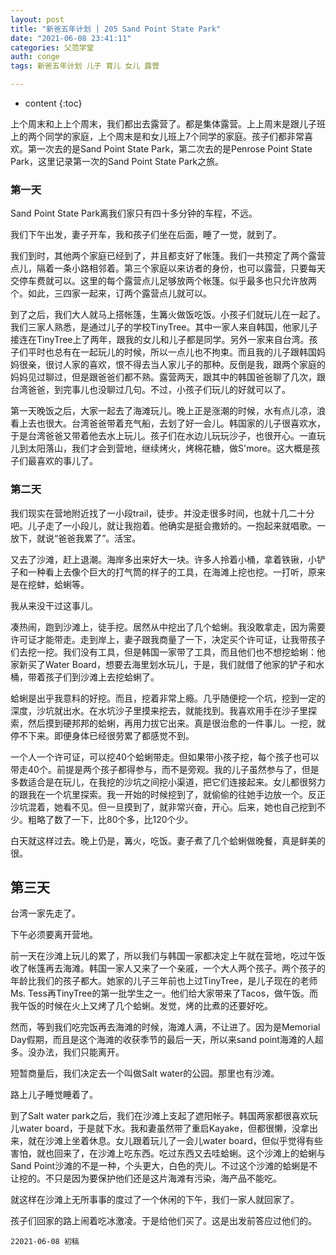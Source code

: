 ```yaml
---
layout: post
title: "新爸五年计划 | 205 Sand Point State Park"
date: "2021-06-08 23:41:11"
categories: 父范学堂
auth: conge
tags: 新爸五年计划 儿子 育儿 女儿 露营

---
```

* content
{:toc}

上个周末和上上个周末，我们都出去露营了。都是集体露营。上上周末是跟儿子班上的两个同学的家庭，上个周末是和女儿班上7个同学的家庭。孩子们都非常喜欢。第一次去的是Sand Point State Park，第二次去的是Penrose Point State Park，这里记录第一次的Sand Point State Park之旅。

### 第一天

Sand Point State Park离我们家只有四十多分钟的车程，不远。

我们下午出发，妻子开车，我和孩子们坐在后面，睡了一觉，就到了。




我们到时，其他两个家庭已经到了，并且都支好了帐篷。我们一共预定了两个露营点儿，隔着一条小路相邻着。第三个家庭以来访者的身份，也可以露营，只要每天交停车费就可以。这里的每个露营点儿足够放两个帐篷。似乎最多也只允许放两个。如此，三四家一起来，订两个露营点儿就可以。

到了之后，我们大人就马上搭帐篷，生篝火做饭吃饭。小孩子们就玩儿在一起了。我们三家人熟悉，是通过儿子的学校TinyTree。其中一家人来自韩国，他家儿子接连在TinyTree上了两年，跟我的女儿和儿子都是同学。另外一家来自台湾。孩子们平时也总有在一起玩儿的时候，所以一点儿也不拘束。而且我的儿子跟韩国妈妈很亲，很讨人家的喜欢，恨不得去当人家儿子的那种。反倒是我，跟两个家庭的妈妈见过聊过，但是跟爸爸们都不熟。露营两天，跟其中的韩国爸爸聊了几次，跟台湾爸爸，到完事儿也没聊过几句。不过，小孩子们玩儿的好就可以了。

第一天晚饭之后，大家一起去了海滩玩儿。晚上正是涨潮的时候，水有点儿凉，浪看上去也很大。台湾爸爸带着充气船，去划了好一会儿。韩国家的儿子很喜欢水，于是台湾爸爸又带着他去水上玩儿。孩子们在水边儿玩玩沙子，也很开心。一直玩儿到太阳落山，我们才会到营地，继续烤火，烤棉花糖，做S'more。这大概是孩子们最喜欢的事儿了。

### 第二天

我们现实在营地附近找了一小段trail，徒步。并没走很多时间，也就十几二十分吧。儿子走了一小段儿，就让我抱着。他确实是挺会撒娇的。一抱起来就唱歌。一放下，就说“爸爸我累了”。活宝。

又去了沙滩，赶上退潮。海岸多出来好大一块。许多人拎着小桶，拿着铁锹，小铲子和一种看上去像个巨大的打气筒的样子的工具，在海滩上挖也挖。一打听，原来是在挖蚌，蛤蜊等。

我从来没干过这事儿。

凑热闹，跑到沙滩上，徒手挖。居然从中挖出了几个蛤蜊。我没敢拿走，因为需要许可证才能带走。走到岸上，妻子跟我商量了一下，决定买个许可证，让我带孩子们去挖一挖。我们没有工具，但是韩国一家带了工具，而且他们也不想挖蛤蜊：他家新买了Water Board，想要去海里划水玩儿，于是，我们就借了他家的铲子和水桶，带着孩子们到沙滩上去挖蛤蜊了。

蛤蜊是出乎我意料的好挖。而且，挖着非常上瘾。几乎随便挖一个坑，挖到一定的深度，沙坑就出水。在水坑沙子里摸来挖去，就能找到。我喜欢用手在沙子里探索，然后摸到硬邦邦的蛤蜊，再用力拔它出来。真是很治愈的一件事儿。一挖，就停不下来。即便身体已经很劳累了都感觉不到。

一个人一个许可证，可以挖40个蛤蜊带走。但如果带小孩子挖，每个孩子也可以带走40个。前提是两个孩子都得参与，而不是旁观。我的儿子虽然参与了，但是多数适合是在玩儿，在我挖的沙坑之间挖小渠道，把它们连接起来。女儿都很努力的跟我在一个坑里探索。我一开始的时候挖到了，就偷偷的往她手边放一个。反正沙坑混着，她看不见。但一旦摸到了，就非常兴奋，开心。后来，她也自己挖到不少。粗略了数了一下，比80个多，比120个少。

白天就这样过去。晚上仍是，篝火，吃饭。妻子煮了几个蛤蜊做晚餐，真是鲜美的很。

## 第三天

台湾一家先走了。

下午必须要离开营地。

前一天在沙滩上玩儿的累了，所以我们与韩国一家都决定上午就在营地，吃过午饭收了帐篷再去海滩。韩国一家人又来了一个亲戚，一个大人两个孩子。两个孩子的年龄比我们的孩子都大。她家的儿子三年前也上过TinyTree，是儿子现在的老师 Ms. Tess再TinyTree的第一批学生之一。他们给大家带来了Tacos，做午饭。而我午饭的时候在火上又烤了几个蛤蜊。发觉，烤的比煮的还要好吃。

然而，等到我们吃完饭再去海滩的时候，海滩人满，不让进了。因为是Memorial Day假期，而且是这个海滩的收获季节的最后一天，所以来sand point海滩的人超多。没办法，我们只能离开。

短暂商量后，我们决定去一个叫做Salt water的公园。那里也有沙滩。

路上儿子睡觉睡着了。

到了Salt water park之后，我们在沙滩上支起了遮阳帐子。韩国两家都很喜欢玩儿water board，于是就下水。我和妻虽然带了重启Kayake，但都很懒，没拿出来，就在沙滩上坐着休息。女儿跟着玩儿了一会儿water board，但似乎觉得有些害怕，就也回来了，在沙滩上吃东西。吃过东西又去哇蛤蜊。这个沙滩上的蛤蜊与Sand Point沙滩的不是一种，个头更大，白色的壳儿。不过这个沙滩的蛤蜊是不让挖的。不只是因为要保护他们还是这片海滩有污染，海产品不能吃。

就这样在沙滩上无所事事的度过了一个休闲的下午，我们一家人就回家了。

孩子们回家的路上闹着吃冰激凌。于是给他们买了。这是出发前答应过他们的。


```
22021-06-08 初稿
```

